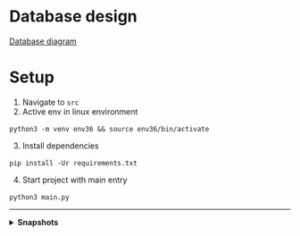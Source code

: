 
# Database design 
[Database diagram](/db/README.md)
# Setup 
1. Navigate to `src` 
2. Active env in linux environment 
```shell 
python3 -m venv env36 && source env36/bin/activate
```
3. Install dependencies
```
pip install -Ur requirements.txt
```


4. Start project with main entry 
```
python3 main.py
```
___ 

<details><summary><b>Snapshots</b></summary>

Statistic
![home static](./assets/home_static.png)
Booking
![booking](./assets/booking.png)
![create booking](./assets/create_booking.png)
Customer
![customer](./assets/customer.png)
Room 
![room edit](./assets/room_edit.png)
Room service
![room service](./assets/room_service.png)
Invoice history
![invoice history](./assets/invoice_history.png)

</details>

